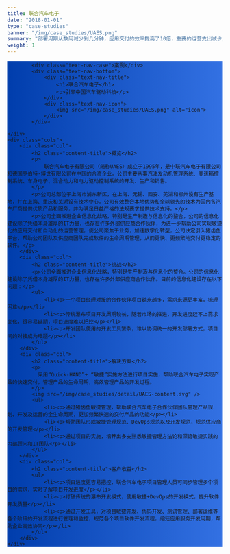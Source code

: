 ```yaml
---
title: 联合汽车电子
date: "2018-01-01"
type: "case-studies"
banner: "/img/case_studies/UAES.png"
summary: "部署周期从数周减少到几分钟，应用交付的效率提高了10倍，重要的运营支出减少，有些情况下为20-30％，这对华润置地的业务非常有帮助"
weight: 1
---
```


<section class="case-studies-detail-head">
	<div class="text-nav" style="background: url(/img/case_studies/banner.svg)no-repeat,-webkit-linear-gradient(0deg, #003DAC,#3371E3);">

			<div class="text-nav-case">案例</div>
			<div class="text-nav-bottom">
				<div class="text-nav-title">
					<h1>联合汽车电子</h1>
					<p>引领中国汽车驱动科技</p>
				</div>
				<div class="text-nav-icon">
					<img src="/img/case_studies/UAES.png" alt="icon">
				</div>
			</div>

	</div>
	<div class="cols">
		<div class="col">
			<h2 class="content-title">概览</h2>
			<p>
				联合汽车电子有限公司（简称UAES）成立于1995年，是中联汽车电子有限公司和德国罗伯特·博世有限公司在中国的合资企业。公司主要从事汽油发动机管理系统、变速箱控制系统、车身电子、混合动力和电力驱动控制系统的开发、生产和销售。
			</p>
			<p>公司总部位于上海市浦东新区，在上海、无锡、西安、芜湖和柳州设有生产基地，并在上海、重庆和芜湖设有技术中心。公司有效整合本地优势和全球领先的技术为国内各汽车厂商提供优质产品和服务，并为满足日益严格的法规要求提供技术支持。</p>
			<p>公司全面推进企业信息化战略，特别是生产制造与信息化的整合，公司的信息化建设除了凭借本身雄厚的IT力量，也存在许多外部供应商合作伙伴，为进一步帮助公司实现敏捷化的应用交付和自动化的运营管理，使公司聚焦于业务，加速数字化转型，公司决定引入猪齿鱼平台，帮助公司团队及供应商团队完成软件的生命周期管理，从而更快、更频繁地交付更稳定的软件。</p>
		</div>
		<div class="col">
			<h2 class="content-title">挑战</h2>
			<p>公司全面推进企业信息化战略，特别是生产制造与信息化的整合。公司的信息化建设除了凭借本身雄厚的IT力量，也存在许多外部供应商合作伙伴。目前的信息化建设存在以下问题：</p>
			<ul>
			    <li><p>一个项目经理对接的合作伙伴项目越来越多，需求来源更丰富，梳理困难</p></li>
			    <li><p>传统瀑布项目开发周期较长，随着市场的推进，开发进度赶不上需求变化，很容易延期，项目进度难以把控</p></li>
			    <li><p>开发团队使用的开发工具繁杂，难以协调统一的开发部署方式，项目间的对接成为难题</p></li>
		    </ul>
		</div>
		<div class="col">
			<h2 class="content-title">解决方案</h2>
			<p>
			  采用“Quick-HAND”+ “敏捷”实施方法进行项目实施，帮助联合汽车电子实现产品的快速交付，管理产品的生命周期，高效管理产品的开发过程。
			</p> 
			<img src="/img/case_studies/detail/UAES-content.svg" />
			<ul>
                <li><p>通过猪齿鱼敏捷管理，帮助联合汽车电子合作伙伴团队管理产品规划、开发及运营的全生命周期，更加频繁快速的交付产品的功能</p></li>
                <li><p>帮助团队形成敏捷管理规范、DevOps规范以及开发规范，规范供应商的开发管理</p></li>
                <li><p>通过项目的实施，培养出多支熟悉敏捷管理方法论和深谙敏捷实践的内部顾问和IT团队</p></li>
            </ul>
		</div>
		<div class="col">
            <h2 class="content-title">客户收益</h2>
            <ul>
                <li><p>项目进度更容易把控，联合汽车电子项目管理人员可同步管理多个项目的需求，实时了解项目开发进度</p></li>
                <li><p>打破传统的瀑布开发模式，使用敏捷+DevOps的开发模式，提升软件开发质量</p></li>
                <li><p>通过开发工具，对项目敏捷开发、代码开发、测试管理、部署运维等各个阶段的开发流程进行管理和监控，规范各个项目软件开发流程，缩短应用服务开发周期，帮助企业高效协同</p></li>
            </ul>
        </div>
	</div>
</section>
